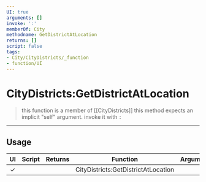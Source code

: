 ```yaml
---
UI: true
arguments: []
invoke: ':'
memberOf: City
methodname: GetDistrictAtLocation
returns: []
script: false
tags:
- City/CityDistricts/_function
- function/UI
---
```

# CityDistricts:GetDistrictAtLocation
> this function is a member of [[CityDistricts]]
> this method expects an implicit "self" argument. invoke it with `:`
-----
## Usage
|  UI | Script | Returns | Function | Arguments |
|:---:|:------:|-------:|:--------:|:---------|
|✓| ||CityDistricts:GetDistrictAtLocation||
